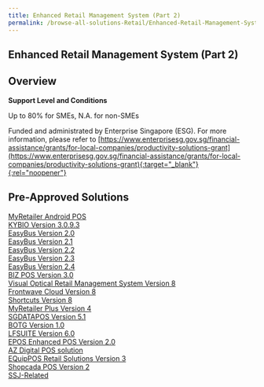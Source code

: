 ```yaml
---
title: Enhanced Retail Management System (Part 2)
permalink: /browse-all-solutions-Retail/Enhanced-Retail-Management-System--Part-2-
---
```


## Enhanced Retail Management System (Part 2)
## Overview

**Support Level and Conditions**

Up to 80% for SMEs, N.A. for non-SMEs

Funded and administrated by Enterprise Singapore (ESG). For more information, please refer to
[https://www.enterprisesg.gov.sg/financial-assistance/grants/for-local-companies/productivity-solutions-grant](https://www.enterprisesg.gov.sg/financial-assistance/grants/for-local-companies/productivity-solutions-grant){:target="_blank"}{:rel="noopener"}

## Pre-Approved Solutions

<a href='/productivity-solutions-grant/solutionrepo/solution344' target='_blank'>MyRetailer Android POS</a><br>
<a href='/productivity-solutions-grant/solutionrepo/solution936' target='_blank'>KYBIO Version 3.0.9.3</a><br>
<a href='/productivity-solutions-grant/solutionrepo/solution1019' target='_blank'>EasyBus Version 2.0</a><br>
<a href='/productivity-solutions-grant/solutionrepo/solution1020' target='_blank'>EasyBus Version 2.1</a><br>
<a href='/productivity-solutions-grant/solutionrepo/solution1021' target='_blank'>EasyBus Version 2.2</a><br>
<a href='/productivity-solutions-grant/solutionrepo/solution1022' target='_blank'>EasyBus Version 2.3</a><br>
<a href='/productivity-solutions-grant/solutionrepo/solution1023' target='_blank'>EasyBus Version 2.4</a><br>
<a href='/productivity-solutions-grant/solutionrepo/solution1084' target='_blank'>BIZ POS Version 3.0</a><br>
<a href='/productivity-solutions-grant/solutionrepo/solution1136' target='_blank'>Visual Optical Retail Management System Version 8</a><br>
<a href='/productivity-solutions-grant/solutionrepo/solution1176' target='_blank'>Frontwave Cloud Version 8</a><br>
<a href='/productivity-solutions-grant/solutionrepo/solution1188' target='_blank'>Shortcuts Version 8</a><br>
<a href='/productivity-solutions-grant/solutionrepo/solution1264' target='_blank'>MyRetailer Plus Version 4</a><br>
<a href='/productivity-solutions-grant/solutionrepo/solution1501' target='_blank'>SGDATAPOS Version 5.1</a><br>
<a href='/productivity-solutions-grant/solutionrepo/solution1723' target='_blank'>BOTG Version 1.0</a><br>
<a href='/productivity-solutions-grant/solutionrepo/solution1879' target='_blank'>LFSUITE Version 6.0</a><br>
<a href='/productivity-solutions-grant/solutionrepo/solution2757' target='_blank'>EPOS Enhanced POS Version 2.0</a><br>
<a href='/productivity-solutions-grant/solutionrepo/solution2909' target='_blank'>AZ Digital POS solution</a><br>
<a href='/productivity-solutions-grant/solutionrepo/solution2919' target='_blank'>EQuipPOS Retail Solutions Version 3</a><br>
<a href='/productivity-solutions-grant/solutionrepo/solution3009' target='_blank'>Shopcada POS Version 2</a><br>
<a href='/productivity-solutions-grant/solutionrepo/solution3164' target='_blank'>SSJ-Related</a><br>
